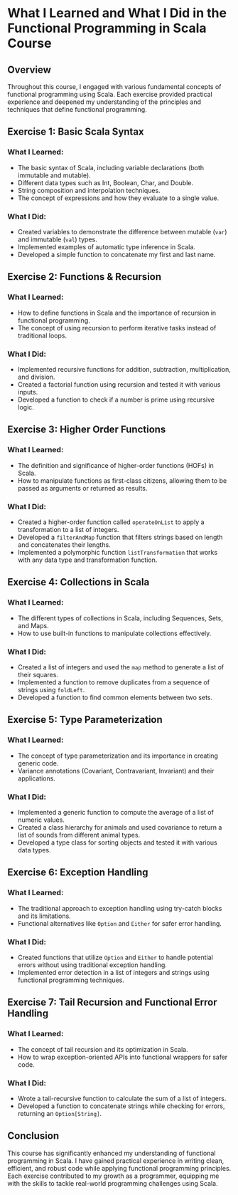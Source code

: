 # What I Learned and What I Did in the Functional Programming in Scala Course

## Overview
Throughout this course, I engaged with various fundamental concepts of functional programming using Scala. Each exercise provided practical experience and deepened my understanding of the principles and techniques that define functional programming.

## Exercise 1: Basic Scala Syntax
### What I Learned:
- The basic syntax of Scala, including variable declarations (both immutable and mutable).
- Different data types such as Int, Boolean, Char, and Double.
- String composition and interpolation techniques.
- The concept of expressions and how they evaluate to a single value.

### What I Did:
- Created variables to demonstrate the difference between mutable (`var`) and immutable (`val`) types.
- Implemented examples of automatic type inference in Scala.
- Developed a simple function to concatenate my first and last name.

## Exercise 2: Functions & Recursion
### What I Learned:
- How to define functions in Scala and the importance of recursion in functional programming.
- The concept of using recursion to perform iterative tasks instead of traditional loops.

### What I Did:
- Implemented recursive functions for addition, subtraction, multiplication, and division.
- Created a factorial function using recursion and tested it with various inputs.
- Developed a function to check if a number is prime using recursive logic.

## Exercise 3: Higher Order Functions
### What I Learned:
- The definition and significance of higher-order functions (HOFs) in Scala.
- How to manipulate functions as first-class citizens, allowing them to be passed as arguments or returned as results.

### What I Did:
- Created a higher-order function called `operateOnList` to apply a transformation to a list of integers.
- Developed a `filterAndMap` function that filters strings based on length and concatenates their lengths.
- Implemented a polymorphic function `listTransformation` that works with any data type and transformation function.

## Exercise 4: Collections in Scala
### What I Learned:
- The different types of collections in Scala, including Sequences, Sets, and Maps.
- How to use built-in functions to manipulate collections effectively.

### What I Did:
- Created a list of integers and used the `map` method to generate a list of their squares.
- Implemented a function to remove duplicates from a sequence of strings using `foldLeft`.
- Developed a function to find common elements between two sets.

## Exercise 5: Type Parameterization
### What I Learned:
- The concept of type parameterization and its importance in creating generic code.
- Variance annotations (Covariant, Contravariant, Invariant) and their applications.

### What I Did:
- Implemented a generic function to compute the average of a list of numeric values.
- Created a class hierarchy for animals and used covariance to return a list of sounds from different animal types.
- Developed a type class for sorting objects and tested it with various data types.

## Exercise 6: Exception Handling
### What I Learned:
- The traditional approach to exception handling using try-catch blocks and its limitations.
- Functional alternatives like `Option` and `Either` for safer error handling.

### What I Did:
- Created functions that utilize `Option` and `Either` to handle potential errors without using traditional exception handling.
- Implemented error detection in a list of integers and strings using functional programming techniques.

## Exercise 7: Tail Recursion and Functional Error Handling
### What I Learned:
- The concept of tail recursion and its optimization in Scala.
- How to wrap exception-oriented APIs into functional wrappers for safer code.

### What I Did:
- Wrote a tail-recursive function to calculate the sum of a list of integers.
- Developed a function to concatenate strings while checking for errors, returning an `Option[String]`.

## Conclusion
This course has significantly enhanced my understanding of functional programming in Scala. I have gained practical experience in writing clean, efficient, and robust code while applying functional programming principles. Each exercise contributed to my growth as a programmer, equipping me with the skills to tackle real-world programming challenges using Scala.
